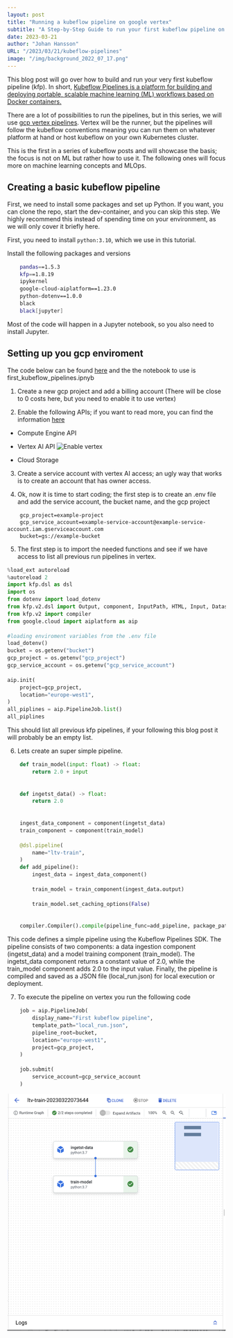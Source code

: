 ```yaml
---
layout: post 
title: "Running a kubeflow pipeline on google vertex"
subtitle: "A Step-by-Step Guide to run your first kubeflow pipeline on google vertex"
date: 2023-03-21
author: "Johan Hansson"
URL: "/2023/03/21/kubeflow-pipelines"
image: "/img/background_2022_07_17.png"
---
```


This blog post will go over how to build and run your very first kubeflow pipeline (kfp). In short, [Kubeflow Pipelines is a platform for building and deploying portable, scalable machine learning (ML) workflows based on Docker containers.](https://www.kubeflow.org/docs/components/pipelines/v1/introduction/)

There are a lot of possibilities to run the pipelines, but in this series, we will use [gcp vertex pipelines](https://cloud.google.com/vertex-ai/docs/pipelines/introduction). Vertex will be the runner, but the pipelines will follow the kubeflow conventions meaning you can run them on whatever platform at hand or host kubeflow on your own Kubernetes cluster. 

This is the first in a series of kubeflow posts and will showcase the basis; the focus is not on ML but rather how to use it. The following ones will focus more on machine learning concepts and MLOps. 

## Creating a basic kubeflow pipeline

First, we need to install some packages and set up Python. If you want, you can clone the repo, start the dev-container, and you can skip this step. We highly recommend this instead of spending time on your environment, as we will only cover it briefly here.

First, you need to install `python:3.10`, which we use in this tutorial. 

Install the following packages and versions
```bash
    pandas==1.5.3
    kfp==1.8.19
    ipykernel
    google-cloud-aiplatform==1.23.0
    python-dotenv==1.0.0
    black 
    black[jupyter]
```

Most of the code will happen in a Jupyter notebook, so you also need to install Jupyter.

## Setting up you gcp enviroment

The code below can be found [here](https://github.com/Njorda/kubeflow-pipelines) and the the notebook to use is first_kubeflow_pipelines.ipnyb

1. Create a new gcp project and add a billing account (There will be close to 0 costs here, but you need to enable it to use vertex)

2. Enable the following APIs; if you want to read more, you can find the information [here](https://cloud.google.com/vertex-ai/docs/pipelines/configure-project)
- Compute Engine API
- Vertex AI API ![Enable vertex](/enable_vertex.png)


- Cloud Storage

3. Create a service account with vertex AI access; an ugly way that works is to create an account that has owner access.

4. Ok, now it is time to start coding; the first step is to create an .env file and add the service account, the bucket name, and the gcp project
```env
    gcp_project=example-project
    gcp_service_account=example-service-account@example-service-account.iam.gserviceaccount.com
    bucket=gs://example-bucket
```

5. The first step is to import the needed functions and see if we have access to list all previous run pipelines in vertex.
```python 
%load_ext autoreload
%autoreload 2
import kfp.dsl as dsl
import os
from dotenv import load_dotenv
from kfp.v2.dsl import Output, component, InputPath, HTML, Input, Dataset
from kfp.v2 import compiler
from google.cloud import aiplatform as aip

#loading enviroment variables from the .env file
load_dotenv()
bucket = os.getenv("bucket")
gcp_project = os.getenv("gcp_project")
gcp_service_account = os.getenv("gcp_service_account")

aip.init(
    project=gcp_project,
    location="europe-west1",
)
all_piplines = aip.PipelineJob.list()
all_piplines
```

This should list all previous kfp pipelines, if your following this blog post it will probably be an empty list. 


6. Lets create an super simple pipeline. 
```python 
    def train_model(input: float) -> float:
        return 2.0 + input


    def ingetst_data() -> float:
        return 2.0


    ingest_data_component = component(ingetst_data)
    train_component = component(train_model)

    @dsl.pipeline(
        name="ltv-train",
    )
    def add_pipeline():
        ingest_data = ingest_data_component()

        train_model = train_component(ingest_data.output)

        train_model.set_caching_options(False)


    compiler.Compiler().compile(pipeline_func=add_pipeline, package_path="local_run.json")
```
This code defines a simple pipeline using the Kubeflow Pipelines SDK. The pipeline consists of two components: a data ingestion component (ingetst_data) and a model training component (train_model). The ingetst_data component returns a constant value of 2.0, while the train_model component adds 2.0 to the input value. Finally, the pipeline is compiled and saved as a JSON file (local_run.json) for local execution or deployment.


7. To execute the pipeline on vertex you run the following code
```python
    job = aip.PipelineJob(
        display_name="First kubeflow pipeline",
        template_path="local_run.json",
        pipeline_root=bucket,
        location="europe-west1",
        project=gcp_project,
    )

    job.submit(
        service_account=gcp_service_account
    )
```

![You should now get an output with a link the the running pipeline if you follow it you should see somthing like this. ](../images/vertex_pipeline.png)